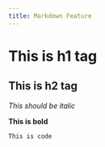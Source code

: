 ```yaml
---
title: Markdown Feature
---
```



# This is h1 tag

## This is h2 tag

*This should be italic*

**This is bold**

`This is code`